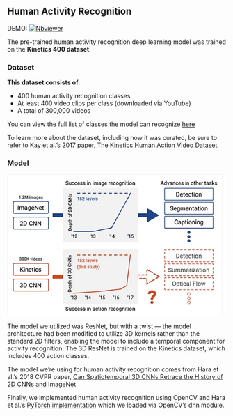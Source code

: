 ## Human Activity Recognition

DEMO:  [![Nbviewer](https://github.com/jupyter/design/blob/master/logos/Badges/nbviewer_badge.svg)](https://github.com/shejz/Human-Activity-Recognition/blob/main/Human%20Activity%20Recognition/human_activity_recognition.ipynb)

The pre-trained human activity recognition deep learning model was trained on the **Kinetics 400 dataset**.


### Dataset

**This dataset consists of**:

- 400 human activity recognition classes
- At least 400 video clips per class (downloaded via YouTube)
- A total of 300,000 videos

You can view the full list of classes the model can recognize [here](https://github.com/opencv/opencv/blob/master/samples/data/dnn/action_recongnition_kinetics.txt)

To learn more about the dataset, including how it was curated, be sure to refer to Kay et al.’s 2017 paper, [The Kinetics Human Action Video Dataset](https://arxiv.org/abs/1705.06950).


### Model

![](https://github.com/shejz/Human-Activity-Recognition/blob/main/Human%20Activity%20Recognition/3D%20ResNet.jpg)

The model we utilized was ResNet, but with a twist — the model architecture had been modified to utilize 3D kernels rather than the standard 2D filters, enabling the model to include a temporal component for activity recognition. The 3D ResNet is trained on the Kinetics dataset, which includes 400 action classes.

The model we’re using for human activity recognition comes from Hara et al.’s 2018 CVPR paper, [Can Spatiotemporal 3D CNNs Retrace the History of 2D CNNs and ImageNet](https://arxiv.org/abs/1711.09577)

Finally, we implemented human activity recognition using OpenCV and Hara et al.’s [PyTorch implementation](https://github.com/kenshohara/video-classification-3d-cnn-pytorch) which we loaded via OpenCV’s dnn module.
